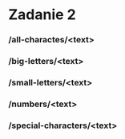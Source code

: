 # Zadanie 2

### /all-charactes/\<text\>
### /big-letters/\<text\>
### /small-letters/\<text\>
### /numbers/\<text\>
### /special-characters/\<text\>
